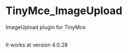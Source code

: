 TinyMce_ImageUpload
===================

ImageUpload plugin for TinyMce

<br/>
It works at version 4.0.28
